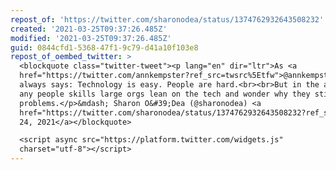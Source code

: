 ```yaml
---
repost_of: 'https://twitter.com/sharonodea/status/1374762932643508232'
created: '2021-03-25T09:37:26.485Z'
modified: '2021-03-25T09:37:26.485Z'
guid: 0844cfd1-5368-47f1-9c79-d41a10f103e8
repost_of_oembed_twitter: >
  <blockquote class="twitter-tweet"><p lang="en" dir="ltr">As <a
  href="https://twitter.com/annkempster?ref_src=twsrc%5Etfw">@annkempster</a>
  always says: Technology is easy. People are hard.<br><br>But in the absence of
  any people skills large orgs lean on the tech and wonder why they still have
  problems.</p>&mdash; Sharon O&#39;Dea (@sharonodea) <a
  href="https://twitter.com/sharonodea/status/1374762932643508232?ref_src=twsrc%5Etfw">March
  24, 2021</a></blockquote>

  <script async src="https://platform.twitter.com/widgets.js"
  charset="utf-8"></script>
---
```

 
